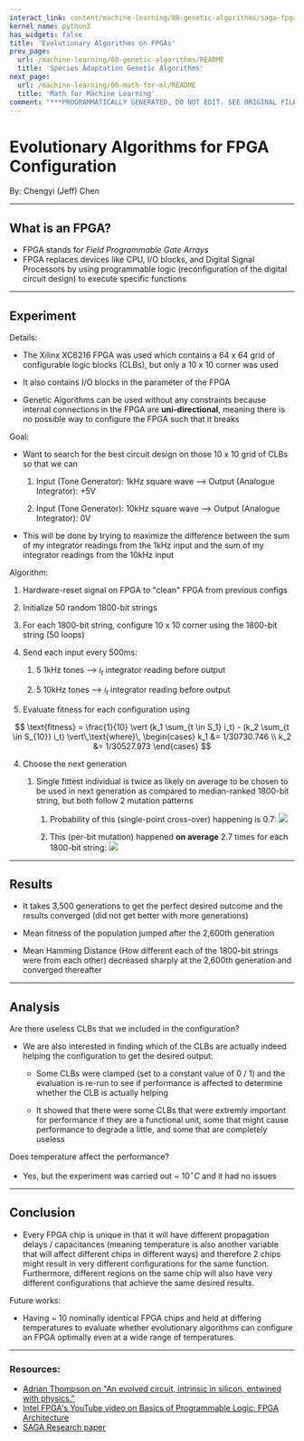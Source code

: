 ```yaml
---
interact_link: content/machine-learning/08-genetic-algorithms/saga-fpga.ipynb
kernel_name: python3
has_widgets: false
title: 'Evolutionary Algorithms on FPGAs'
prev_page:
  url: /machine-learning/08-genetic-algorithms/README
  title: 'Species Adaptation Genetic Algorithms'
next_page:
  url: /machine-learning/00-math-for-ml/README
  title: 'Math for Machine Learning'
comment: "***PROGRAMMATICALLY GENERATED, DO NOT EDIT. SEE ORIGINAL FILES IN /content***"
---
```



# Evolutionary Algorithms for FPGA Configuration

By: Chengyi (Jeff) Chen



---
## What is an FPGA?

- FPGA stands for *Field Programmable Gate Arrays*
- FPGA replaces devices like CPU, I/O blocks, and Digital Signal Processors by using programmable logic (reconfiguration of the digital circuit design) to execute specific functions



---
## Experiment

Details:

- The Xilinx XC6216 FPGA was used which contains a 64 x 64 grid of configurable logic blocks (CLBs), but only a 10 x 10 corner was used

- It also contains I/O blocks in the parameter of the FPGA

- Genetic Algorithms can be used without any constraints because internal connections in the FPGA are **uni-directional**, meaning there is no possible way to configure the FPGA such that it breaks

Goal:

- Want to search for the best circuit design on those 10 x 10 grid of CLBs so that we can 
    
    1. Input (Tone Generator): 1kHz square wave --> Output (Analogue Integrator): +5V
    
    2. Input (Tone Generator): 10kHz square wave --> Output (Analogue Integrator): 0V


- This will be done by trying to maximize the difference between the sum of my integrator readings from the 1kHz input and the sum of my integrator readings from the 10kHz input
  
Algorithm:

1. Hardware-reset signal on FPGA to "clean" FPGA from previous configs

2. Initialize 50 random 1800-bit strings

3. For each 1800-bit string, configure 10 x 10 corner using the 1800-bit string (50 loops)

4. Send each input every 500ms:

    1. 5 1kHz tones --> $i_t$ integrator reading before output
    
    2. 5 10kHz tones --> $i_t$ integrator reading before output
    
4. Evaluate fitness for each configuration using

$$
\text{fitness} = \frac{1}{10} \vert (k_1 \sum_{t \in S_1} i_t) - (k_2 \sum_{t \in S_{10}} i_t) \vert\,\text{where}\,
\begin{cases}
    k_1 &= 1/30730.746 \\
    k_2 &= 1/30527.973
\end{cases}
$$

4. Choose the next generation

    1. Single fittest individual is twice as likely on average to be chosen to be used in next generation as compared to median-ranked 1800-bit string, but both follow 2 mutation patterns
        
        1. Probability of this (single-point cross-over) happening is 0.7: <img src='https://upload.wikimedia.org/wikipedia/commons/thumb/5/56/OnePointCrossover.svg/231px-OnePointCrossover.svg.png'/>
        
        2. This (per-bit mutation) happened **on average** 2.7 times for each 1800-bit string: <img src='https://localwire.pl/wp-content/uploads/2016/03/Mutation.svg'/>



---
## Results

- It takes 3,500 generations to get the perfect desired outcome and the results converged (did not get better with more generations)

- Mean fitness of the population jumped after the 2,600th generation

- Mean Hamming Distance (How different each of the 1800-bit strings were from each other) decreased sharply at the 2,600th generation and converged thereafter



---
## Analysis

Are there useless CLBs that we included in the configuration?

- We are also interested in finding which of the CLBs are actually indeed helping the configuration to get the desired output:
    
    - Some CLBs were clamped (set to a constant value of 0 / 1) and the evaluation is re-run to see if performance is affected to determine whether the CLB is actually helping
    
    - It showed that there were some CLBs that were extremly important for performance if they are a functional unit, some that might cause performance to degrade a little, and some that are completely useless

Does temperature affect the performance?

- Yes, but the experiment was carried out ~ $10^{\circ} C$ and it had no issues



---
## Conclusion

- Every FPGA chip is unique in that it will have different propagation delays / capacitances (meaning temperature is also another variable that will affect different chips in different ways) and therefore 2 chips might result in very different configurations for the same function. Furthermore, different regions on the same chip will also have very different configurations that achieve the same desired results.

Future works:

- Having ~ 10 nominally identical FPGA chips and held at differing temperatures to evaluate whether evolutionary algorithms can configure an FPGA optimally even at a wide range of temperatures. 



---
### Resources:
- [Adrian Thompson on "An evolved circuit, intrinsic in silicon, entwined with physics."](http://citeseerx.ist.psu.edu/viewdoc/download?doi=10.1.1.50.9691&rep=rep1&type=pdf)
- [Intel FPGA's YouTube video on Basics of Programmable Logic: FPGA Architecture](https://www.youtube.com/watch?v=jbOjWp4C3V4)
- [SAGA Research paper](https://pdfs.semanticscholar.org/09f1/150debcf83b9245ac6eb30dcfefad99be953.pdf)

